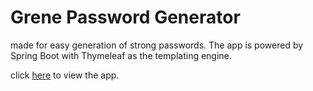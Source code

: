 # Grene Password Generator
made for easy generation of strong passwords. The app is powered by Spring Boot with Thymeleaf as the templating engine.

click [here](https://grene-app.azurewebsites.net) to view the app.


